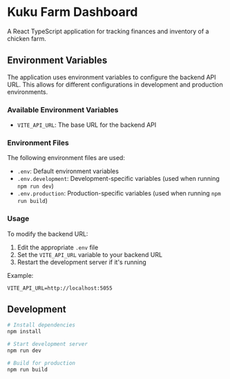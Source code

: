 # Kuku Farm Dashboard

A React TypeScript application for tracking finances and inventory of a chicken farm.

## Environment Variables

The application uses environment variables to configure the backend API URL. This allows for different configurations in development and production environments.

### Available Environment Variables

- `VITE_API_URL`: The base URL for the backend API

### Environment Files

The following environment files are used:

- `.env`: Default environment variables
- `.env.development`: Development-specific variables (used when running `npm run dev`)
- `.env.production`: Production-specific variables (used when running `npm run build`)

### Usage

To modify the backend URL:

1. Edit the appropriate `.env` file
2. Set the `VITE_API_URL` variable to your backend URL
3. Restart the development server if it's running

Example:
```
VITE_API_URL=http://localhost:5055
```

## Development

```bash
# Install dependencies
npm install

# Start development server
npm run dev

# Build for production
npm run build
```
